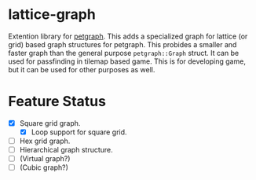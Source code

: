 # lattice-graph

Extention library for [petgraph](https://crates.io/crates/petgraph).
This adds a specialized graph for lattice (or grid) based graph structures for petgraph.
This probides a smaller and faster graph than the general purpose `petgraph::Graph` struct.
It can be used for passfinding in tilemap based game.
This is for developing game, but it can be used for other purposes as well.

# Feature Status
- [x] Square grid graph.
  - [x] Loop support for square grid.
- [ ] Hex grid graph.
- [ ] Hierarchical graph structure.
- [ ] (Virtual graph?)
- [ ] (Cubic graph?)
